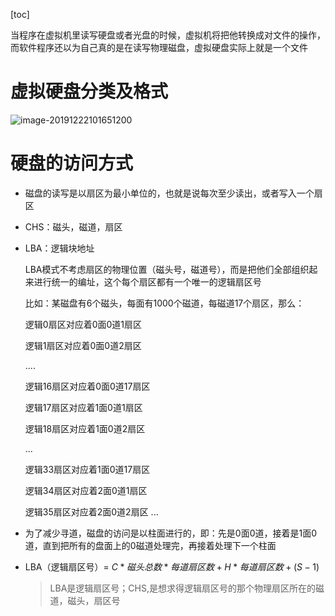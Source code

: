 [toc]

当程序在虚拟机里读写硬盘或者光盘的时候，虚拟机将把他转换成对文件的操作，而软件程序还以为自己真的是在读写物理磁盘，虚拟硬盘实际上就是一个文件

# 虚拟硬盘分类及格式

![image-20191222101651200](/Users/chenyansong/Documents/note/images/linux/tixijiegou/image-20191222101651200.png)

# 硬盘的访问方式



* 磁盘的读写是以扇区为最小单位的，也就是说每次至少读出，或者写入一个扇区


* CHS：磁头，磁道，扇区

* LBA：逻辑块地址

  LBA模式不考虑扇区的物理位置（磁头号，磁道号），而是把他们全部组织起来进行统一的编址，这个每个扇区都有一个唯一的逻辑扇区号

  比如：某磁盘有6个磁头，每面有1000个磁道，每磁道17个扇区，那么：

  逻辑0扇区对应着0面0道1扇区

  逻辑1扇区对应着0面0道2扇区

  ....

  逻辑16扇区对应着0面0道17扇区

  逻辑17扇区对应着1面0道1扇区

  逻辑18扇区对应着1面0道2扇区

  ...

  逻辑33扇区对应着1面0道17扇区

  逻辑34扇区对应着2面0道1扇区

  逻辑35扇区对应着2面0道2扇区
  ...

* 为了减少寻道，磁盘的访问是以柱面进行的，即：先是0面0道，接着是1面0道，直到把所有的盘面上的0磁道处理完，再接着处理下一个柱面

* LBA（逻辑扇区号）= $C*磁头总数*每道扇区数+H*每道扇区数+(S-1)$

  > LBA是逻辑扇区号；CHS,是想求得逻辑扇区号的那个物理扇区所在的磁道，磁头，扇区号


